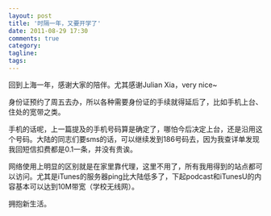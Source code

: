 ```yaml
---
layout: post
title: '时隔一年，又要开学了'
date: 2011-08-29 17:30
comments: true
category: 
tagline: 
tags:
---
```

    

回到上海一年，感谢大家的陪伴。尤其感谢Julian Xia，very nice~

身份证预约了周五去办，所以各种需要身份证的手续就得延后了，比如手机上台、住处的宽带之类。

手机的话呢，上一篇提及的手机号码算是确定了，哪怕今后决定上台，还是沿用这个号码。大陆的同志们要sms的话，可以继续发到186号码去，因为我查详单发现我回短信扣费都是0.1一条，并没有贵诶。

网络使用上明显的区别就是在家里靠代理，这里不用了，所有我用得到的站点都可以访问。尤其是iTunes的服务器ping比大陆低多了，下起podcast和iTunesU的内容基本可以达到10M带宽（学校无线网）。

拥抱新生活。
